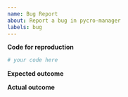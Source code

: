 ```yaml
---
name: Bug Report
about: Report a bug in pycro-manager
labels: bug
---
```



<!--Before submitting a bug report, make sure you have 
    1) installed the latest version of pycromanager (pip install pycromanager --upgrade) 
    2) are using the latest nightly build of micro-manager
    -->

<!--Note that many times things that may appear to be bugs in pycro-manager are 
    actually coming from the micro-manager core or the device adapters for the hardware in use.
    If this is the case, you should instead open a bug in the main micro-manager repository 
    (https://github.com/micro-manager/micro-manager). To check this, try reproducing your 
    bug using the micro-manager demo configuration, which comes with every micro-manager installation
    and provides simulated "demo" hardware. If you can't reproduce your issue with the demo
    configuration, it is likely unrelated to pycro-manager
    -->

<!--The best bug reports are those which can be converted into an automated test. This ensures that once fixed, the bug can be avoided in the future. Tests are minimal scripts that reproduce the errant behavior using the Micro-Manager Demo configuration. Examples of tests can be found here: https://github.com/micro-manager/pycro-manager/tree/main/pycromanager/test
-->

<!--If you're familiar with the process of making pull requests, the most helpful type of bug report to create is one with a linked pull request with a new test added (which should currently fail due to the bug). More information running the testing framework can be found here: (https://github.com/micro-manager/pycro-manager/blob/main/Contributing.md#testing-the-code). If you're not familiar with this process, it is also okay to simply paste a snippet of code in this report.-->

**Code for reproduction**
```python
# your code here
```

**Expected outcome**

<!--A description of the expected outcome from the code snippet-->

**Actual outcome**

<!--The output produced by the above code, which may be a screenshot, console output, etc.-->


